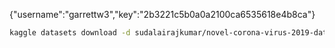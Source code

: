 {"username":"garrettw3","key":"2b3221c5b0a0a2100ca6535618e4b8ca"}

```bash
kaggle datasets download -d sudalairajkumar/novel-corona-virus-2019-dataset
```
